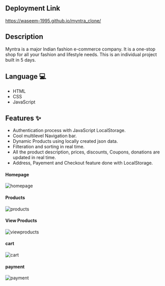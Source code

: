 ## Deployment Link
https://waseem-1995.github.io/myntra_clone/

## Description
Myntra is a major Indian fashion e-commerce company. It is a one-stop shop for all your fashion and lifestyle needs.
This is an individual project built in 5 days.

## Language 💻
- HTML
- CSS
- JavaScript

## Features ✨

- Authentication process with JavaScript LocalStorage.
- Cool multilevel Navigation bar.
- Dynamic Products using locally created json data.
- Filteration and sorting in real time.
- All the product description, prices, discounts, Coupons, donations are updated in real time.
- Address, Payement and Checkout feature done with LocalStorage.

#### Homepage
![homepage](https://github.com/waseem-1995/myntra_clone/assets/110045723/035aa494-7870-464e-be26-228ca1bfff13)

#### Products
![products](https://github.com/waseem-1995/myntra_clone/assets/110045723/6967c9a9-2820-45a2-bf1e-eb34174005c9)

#### View Products
![viewproducts](https://github.com/waseem-1995/myntra_clone/assets/110045723/31873be4-023c-4447-91b9-7e48bac2adc4)

#### cart 
![cart](https://github.com/waseem-1995/myntra_clone/assets/110045723/e5b86c58-7de0-42a1-a213-80603d5ed2ab)

#### payment 
![payment](https://github.com/waseem-1995/myntra_clone/assets/110045723/e1732861-c3d2-4a0e-a4f0-3be34c2ea4b1)




